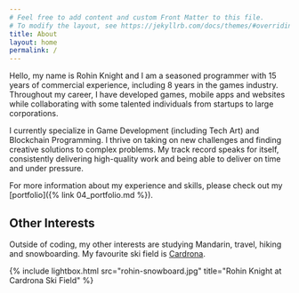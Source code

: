 ```yaml
---
# Feel free to add content and custom Front Matter to this file.
# To modify the layout, see https://jekyllrb.com/docs/themes/#overriding-theme-defaults
title: About
layout: home
permalink: /
---
```


Hello, my name is Rohin Knight and I am a seasoned programmer with 15 years of commercial experience, including 8 years in the games industry. Throughout my career, I have developed games, mobile apps and websites while collaborating with some talented individuals from startups to large corporations.

I currently specialize in Game Development (including Tech Art) and Blockchain Programming. I thrive on taking on new challenges and finding creative solutions to complex problems. My track record speaks for itself, consistently delivering high-quality work and being able to deliver on time and under pressure.

For more information about my experience and skills, please check out my [portfolio]({% link 04_portfolio.md %}).

## Other Interests

Outside of coding, my other interests are studying Mandarin, travel, hiking and snowboarding. My favourite ski field is [Cardrona](https://www.cardrona.com/).
<br />

{% include lightbox.html src="rohin-snowboard.jpg" title="Rohin Knight at Cardrona Ski Field" %}